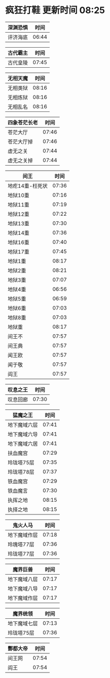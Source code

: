 # 疯狂打鞋 更新时间 08:25

| 深渊恐惧   | 时间    |
|--------|-------|
| 评济海底 | 06:44 |

| 古代霸主   | 时间    |
|--------|-------|
| 古代皇陵 | 07:45 |

| 无相天魔   | 时间    |
|--------|-------|
| 无相类狱 | 08:16 |
| 无相炼狱 | 08:16 |
| 无相乱名 | 08:16 |

| 四象苍茫长老   | 时间    |
|--------|-------|
| 苍茫大厅 | 07:46 |
| 苍茫大厅掉 | 07:46 |
| 虚无之关 | 07:44 |
| 虚无之关掉 | 07:44 |

| 间王   | 时间    |
|--------|-------|
| 地疙14重-枉死状 | 07:36 |
| 地狱10重 | 07:16 |
| 地狱11重 | 07:19 |
| 地狱12重 | 07:22 |
| 地狱13重 | 07:30 |
| 地狱14重 | 07:36 |
| 地狱16重 | 07:40 |
| 地狱17重 | 07:45 |
| 地狱1重 | 08:17 |
| 地狱2重 | 08:21 |
| 地狱3重 | 07:07 |
| 地狱4重 | 06:56 |
| 地狱5重 | 06:59 |
| 地狱6重 | 07:03 |
| 地狱8重 | 07:03 |
| 地狱重 | 08:17 |
| 间王不 | 07:57 |
| 间王典 | 07:57 |
| 闻王欧 | 07:57 |
| 闻于敬 | 07:57 |
| 阎王 | 07:57 |

| 叹息之王   | 时间    |
|--------|-------|
| 叹息回廊 | 07:30 |

| 猛魔之王   | 时间    |
|--------|-------|
| 地下魔域六层 | 07:41 |
| 地下魔域六导 | 07:41 |
| 地下魔域六居 | 07:41 |
| 扶血魔宫 | 07:29 |
| 玲珑塔75层 | 07:35 |
| 玲珑塔78层 | 07:37 |
| 铁血魔宫 | 07:29 |
| 铁血魔言 | 07:30 |
| 执挥之地 | 08:15 |
| 执择之地 | 08:15 |

| 鬼火人马   | 时间    |
|--------|-------|
| 地下魔域作层 | 07:18 |
| 玲瑰塔77层 | 07:36 |
| 玲珑塔77层 | 07:36 |

| 魔界巨兽   | 时间    |
|--------|-------|
| 地下魔域八层 | 07:17 |
| 地下魔域八导 | 07:17 |
| 地下魔域作层 | 07:17 |

| 魔界统领   | 时间    |
|--------|-------|
| 地下魔域七层 | 07:13 |
| 玲珑塔75层 | 07:36 |

| 酆都大帝   | 时间    |
|--------|-------|
| 间王网 | 07:54 |
| 阎王 | 07:54 |